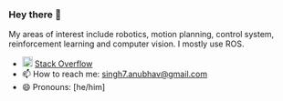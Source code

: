 ### Hey there 👋 
<!--
**anubhav1772/anubhav1772** is a ✨ _special_ ✨ repository because its `README.md` (this file) appears on your GitHub profile.
![](https://komarev.com/ghpvc/?username=anubhav1772&style=flat&color=lightgrey) 
<a href="https://stackoverflow.com/users/5810950/anubhav-singh?tab=profile"><img src="https://edent.github.io/SuperTinyIcons/images/svg/stackoverflow.svg" width="16" title="Stack Overflow">StackOverflow</a> 
Here are some ideas to get you started:
- 🔭 I’m currently working on ...
-->
My areas of interest include robotics, motion planning, control system, reinforcement learning and computer vision. I mostly use ROS.
- <img src="https://skillicons.dev/icons?i=stackoverflow" width="18" title="Stack Overflow"/> <a href="https://stackoverflow.com/users/5810950/anubhav-singh?tab=profile"> Stack Overflow</a>
- 📫 How to reach me: singh7.anubhav@gmail.com
- 😄 Pronouns: [he/him]

